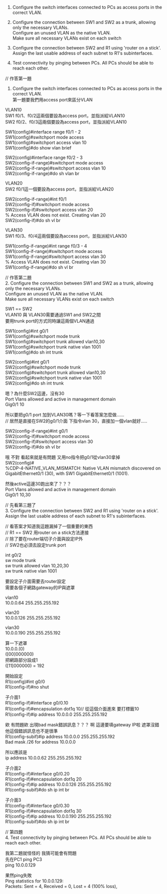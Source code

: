 1. Configure the switch interfaces connected to PCs as access ports in the correct VLAN.  

2. Configure the connection between SW1 and SW2 as a trunk, allowing only the necessary VLANs.  
    Configure an unused VLAN as the native VLAN.  
    Make sure all necessary VLANs exist on each switch

3. Configure the connection between SW2 and R1 using 'router on a stick'.  
     Assign the last usable address of each subnet to R1's subinterfaces.

4. Test connectivity by pinging between PCs.  All PCs should be able to reach each other.


// 作答第一題  
1. Configure the switch interfaces connected to PCs as access ports in the correct VLAN.  
第一題要我們用access port來區分VLAN

VLAN10  
SW1 f0/1、f0/2這兩個要設為access port，並指派給VLAN10  
SW2 f0/2、f0/3這兩個要設為access port，並指派給VLAN10


SW1(config)#interface range f0/1 - 2  
SW1(config)#switchport mode access  
SW1(config)#switchport access vlan 10  
SW1(config)#do show vlan brief

SW2(config)#interface range f0/2 - 3  
SW2(config-if-range)#switchport mode access  
SW2(config-if-range)#switchport access vlan 10  
SW2(config-if-range)#do sh vlan br





VLAN20  
SW2 f0/1這一個要設為access port，並指派給VLAN20

SW2(config-if-range)#int f0/1  
SW2(config-if)#switchport mode access  
SW2(config-if)#switchport access vlan 20  
% Access VLAN does not exist. Creating vlan 20  
SW2(config-if)#do sh vl br


VLAN30  
SW1 f0/3、f0/4這兩個要設為access port，並指派給VLAN30

SW1(config-if-range)#int range f0/3 - 4  
SW1(config-if-range)#switchport mode access  
SW1(config-if-range)#switchport access vlan 30  
% Access VLAN does not exist. Creating vlan 30  
SW1(config-if-range)#do sh vl br


// 作答第二題  
2. Configure the connection between SW1 and SW2 as a trunk, allowing only the necessary VLANs.  
    Configure an unused VLAN as the native VLAN.  
    Make sure all necessary VLANs exist on each switch


SW1 == SW2  
VLAN10 與 VLAN30需要通過SW1 and SW2之間  
要用trunk port的方式同時讓這兩個VLAN通過


SW1(config)#int g0/1  
SW1(config)#switchport mode trunk  
SW1(config)#switchport trunk allowed vlan10,30  
SW1(config)#switchport trunk native vlan 1001  
SW1(config)#do sh int trunk

SW2(config)#int g0/1  
SW2(config)#switchport mode trunk  
SW2(config)#switchport trunk allowed vlan10,30  
SW2(config)#switchport trunk native vlan 1001  
SW2(config)#do sh int trunk


嗯？為什麼SW2這邊，沒有30  
Port        Vlans allowed and active in management domain  
Gig0/1      10

所以要把g0/1 port 加到VLAN30嗎？等一下看答案怎麼做......  
// 居然是直接在SW2的g0/1介面 下指令vlan 30，直接加一個vlan就好.....

SW2(config-if-range)#int g0/1  
SW2(config-if)#switchport mode access  
SW2(config-if)#switchport access vlan 30  
SW2(config-if)#do sh vl br

哦 不對 看起來就是有問題 又用no指令把g0/1從vlan30拿掉  
SW2(config)#  
%CDP-4-NATIVE_VLAN_MISMATCH: Native VLAN mismatch discovered on GigabitEthernet0/1 (30), with SW1 GigabitEthernet0/1 (1001).


然後active這邊30跑出來了？？？  
Port        Vlans allowed and active in management domain  
Gig0/1      10,30



// 先看第三題了  
3. Configure the connection between SW2 and R1 using 'router on a stick'.  
     Assign the last usable address of each subnet to R1's subinterfaces.






// 看答案才知道我這題漏掉了一個重要的東西  
// R1 == SW2 用router on a stick方法連接  
// 除了要在router端切子介面與設定IP外  
// SW2也必須去設定trunk port


int g0/2  
sw mode trunk  
sw trunk allowed vlan 10,20,30  
sw trunk native vlan 1001





要設定子介面需要去router設定  
需要各個子網路gateway的IP與遮罩

vlan10  
10.0.0.64 255.255.255.192

vlan20  
10.0.0.126 255.255.255.192

vlan30  
10.0.0.190 255.255.255.192


算一下遮罩  
10.0.0.(0)  
([00]000000)  
把網路部分設成1  
([11]000000) = 192


開始設定  
R1(config)#int g0/0  
R1(config-if)#no shut


子介面1  
R1(config-if)#interface g0/0.10  
R1(config-if)#encapsulation dot1q 10// 從這個介面進來 要打標籤10  
R1(config-if)#ip address 10.0.0.0 255.255.255.192

欸 有問題欸 出現bad mask錯誤訊息？？？ 啊 這邊要填gateway IP啦 遮罩沒錯  
他這個錯誤訊息也不是很準  
R1(config-subif)#ip address 10.0.0.0 255.255.255.192  
Bad mask /26 for address 10.0.0.0

所以應該是  
ip address 10.0.0.62 255.255.255.192


子介面2  
R1(config-if)#interface g0/0.20  
R1(config-if)#encapsulation dot1q 20  
R1(config-if)#ip address 10.0.0.126 255.255.255.192  
R1(config-subif)#do sh ip int br


子介面3  
R1(config-if)#interface g0/0.30  
R1(config-if)#encapsulation dot1q 30  
R1(config-if)#ip address 10.0.0.190 255.255.255.192  
R1(config-subif)#do sh ip int br

// 第四題  
4. Test connectivity by pinging between PCs.  All PCs should be able to reach each other.

我第二題就怪怪的 我猜可能會有問題  
先在PC1 ping PC3  
ping 10.0.0.129

果然ping失敗  
Ping statistics for 10.0.0.129:  
    Packets: Sent = 4, Received = 0, Lost = 4 (100% loss),



